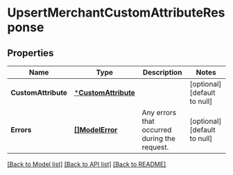 # UpsertMerchantCustomAttributeResponse

## Properties
Name | Type | Description | Notes
------------ | ------------- | ------------- | -------------
**CustomAttribute** | [***CustomAttribute**](CustomAttribute.md) |  | [optional] [default to null]
**Errors** | [**[]ModelError**](Error.md) | Any errors that occurred during the request. | [optional] [default to null]

[[Back to Model list]](../README.md#documentation-for-models) [[Back to API list]](../README.md#documentation-for-api-endpoints) [[Back to README]](../README.md)

